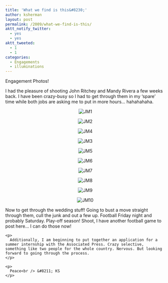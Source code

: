 ```yaml
---
title: 'What we find is this&#8230;'
author: ksherman
layout: post
permalink: /2009/what-we-find-is-this/
aktt_notify_twitter:
  - yes
  - yes
aktt_tweeted:
  - 1
  - 1
categories:
  - Engagements
  - illuminations
---
```

Engagement Photos!

<p style="text-align: left;">
  I had the pleasure of shooting John Ritchey and Mandy Rivera a few weeks back. I have been crazy-busy so I had to get through them in my &#8216;spare&#8217; time while both jobs are asking me to put in more hours&#8230; hahahahaha.
</p>

<p style="text-align: left;">
  <p style="text-align: center;">
    <img src="https://s3-us-west-2.amazonaws.com/assets.kshermphoto.com/2009PostsImages/October/29/JMEngagement-001.jpg" alt="JM1" />
  </p>
  
  <p style="text-align: center;">
    <img src="https://s3-us-west-2.amazonaws.com/assets.kshermphoto.com/2009PostsImages/October/29/JMEngagement-002.jpg" alt="JM2" />
  </p>
  
  <p style="text-align: center;">
    <img src="https://s3-us-west-2.amazonaws.com/assets.kshermphoto.com/2009PostsImages/October/29/JMEngagement-004.jpg" alt="JM4" />
  </p>
  
  <p style="text-align: center;">
    <img src="https://s3-us-west-2.amazonaws.com/assets.kshermphoto.com/2009PostsImages/October/29/JMEngagement-003.jpg" alt="JM3" />
  </p>
  
  <p style="text-align: center;">
    <img src="https://s3-us-west-2.amazonaws.com/assets.kshermphoto.com/2009PostsImages/October/29/JMEngagement-005.jpg" alt="JM5" />
  </p>
  
  <p style="text-align: center;">
    <img src="https://s3-us-west-2.amazonaws.com/assets.kshermphoto.com/2009PostsImages/October/29/JMEngagement-006.jpg" alt="JM6" />
  </p>
  
  <p style="text-align: center;">
    <img src="https://s3-us-west-2.amazonaws.com/assets.kshermphoto.com/2009PostsImages/October/29/JMEngagement-007.jpg" alt="JM7" />
  </p>
  
  <p style="text-align: center;">
    <img src="https://s3-us-west-2.amazonaws.com/assets.kshermphoto.com/2009PostsImages/October/29/JMEngagement-008.jpg" alt="JM8" />
  </p>
  
  <p style="text-align: center;">
    <img src="https://s3-us-west-2.amazonaws.com/assets.kshermphoto.com/2009PostsImages/October/29/JMEngagement-009.jpg" alt="JM9" />
  </p>
  
  <p style="text-align: center;">
    <img src="https://s3-us-west-2.amazonaws.com/assets.kshermphoto.com/2009PostsImages/October/29/JMEngagement-010.jpg" alt="JM10" />
  </p>
  
  <p style="text-align: center;">
    <p>
      Now to get through the wedding stuff! Going to bust a move straight through them, cull the junk and out a few up. Football Friday night and probably Saturday. Play-off season! Shoot, I have another football game to post here&#8230; I can do those now!
    </p>
    
    <p>
      Additionally, I am beginning to put together an application for a summer internship with the Associated Press. Crazy selective, something like two people for the whole country. Nervous. But looking forward to going through the process.
    </p>
    
    <p>
      Peace<br /> &#8211; KS
    </p>
